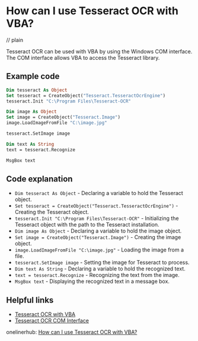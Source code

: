 # How can I use Tesseract OCR with VBA?
// plain

Tesseract OCR can be used with VBA by using the Windows COM interface. The COM interface allows VBA to access the Tesseract library.

## Example code

```vb
Dim tesseract As Object
Set tesseract = CreateObject("Tesseract.TesseractOcrEngine")
tesseract.Init "C:\Program Files\Tesseract-OCR"

Dim image As Object
Set image = CreateObject("Tesseract.Image")
image.LoadImageFromFile "C:\image.jpg"

tesseract.SetImage image

Dim text As String
text = tesseract.Recognize

MsgBox text
```

## Code explanation

- `Dim tesseract As Object` - Declaring a variable to hold the Tesseract object.
- `Set tesseract = CreateObject("Tesseract.TesseractOcrEngine")` - Creating the Tesseract object.
- `tesseract.Init "C:\Program Files\Tesseract-OCR"` - Initializing the Tesseract object with the path to the Tesseract installation.
- `Dim image As Object` - Declaring a variable to hold the image object.
- `Set image = CreateObject("Tesseract.Image")` - Creating the image object.
- `image.LoadImageFromFile "C:\image.jpg"` - Loading the image from a file.
- `tesseract.SetImage image` - Setting the image for Tesseract to process.
- `Dim text As String` - Declaring a variable to hold the recognized text.
- `text = tesseract.Recognize` - Recognizing the text from the image.
- `MsgBox text` - Displaying the recognized text in a message box.

## Helpful links
- [Tesseract OCR with VBA](https://www.codeproject.com/Articles/1188420/Tesseract-OCR-with-VBA)
- [Tesseract OCR COM Interface](https://tesseract-ocr.github.io/tessdoc/ComInterface.html)

onelinerhub: [How can I use Tesseract OCR with VBA?](https://onelinerhub.com/tesseract-ocr/how-can-i-use-tesseract-ocr-with-vba)